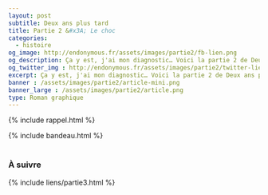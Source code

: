 ```yaml
---
layout: post
subtitle: Deux ans plus tard
title: Partie 2 &#x3A; Le choc
categories:
  - histoire
og_image: http://endonymous.fr/assets/images/partie2/fb-lien.png
og_description: Ça y est, j'ai mon diagnostic… Voici la partie 2 de Deux ans plus tard, le choc.
og_twitter_img : http://endonymous.fr/assets/images/partie2/twitter-lien.png
excerpt: Ça y est, j'ai mon diagnostic… Voici la partie 2 de Deux ans plus tard, le choc.
banner : /assets/images/partie2/article-mini.png
banner_large : /assets/images/partie2/article.png
type: Roman graphique
---
```


{% include rappel.html %}
<div>
    {% include bandeau.html %}
</div>

<div class="graph">
    <img src="/assets/images/partie2/02- (1).png" alt="">
    <img src="/assets/images/partie2/02- (2).png" alt="">
    <img src="/assets/images/partie2/02- (3).png" alt="">
    <img src="/assets/images/partie2/02- (4).png" alt="">
    <img src="/assets/images/partie2/02- (5).png" alt="">
    <img src="/assets/images/partie2/02- (6).png" alt="">
    <img src="/assets/images/partie2/02- (7).png" alt="">
    <img src="/assets/images/partie2/02- (8).png" alt="">
    <img src="/assets/images/partie2/02- (9).png" alt="">
    <img src="/assets/images/partie2/02- (10).png" alt="">
    <img src="/assets/images/partie2/02- (11).png" alt="">
    <img src="/assets/images/partie2/02- (12).png" alt="">
</div>
<h3>À suivre</h3>

<div class="flex-link">{% include liens/partie3.html %}</div>
